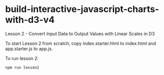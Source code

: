 # build-interactive-javascript-charts-with-d3-v4

Lesson 2 - Convert Input Data to Output Values with Linear Scales in D3

To start Lesson 2 from scratch, copy index.starter.html to index.html and app.starter.js to app.js.

To run lesson 2:
```
npm run lesson2
```

